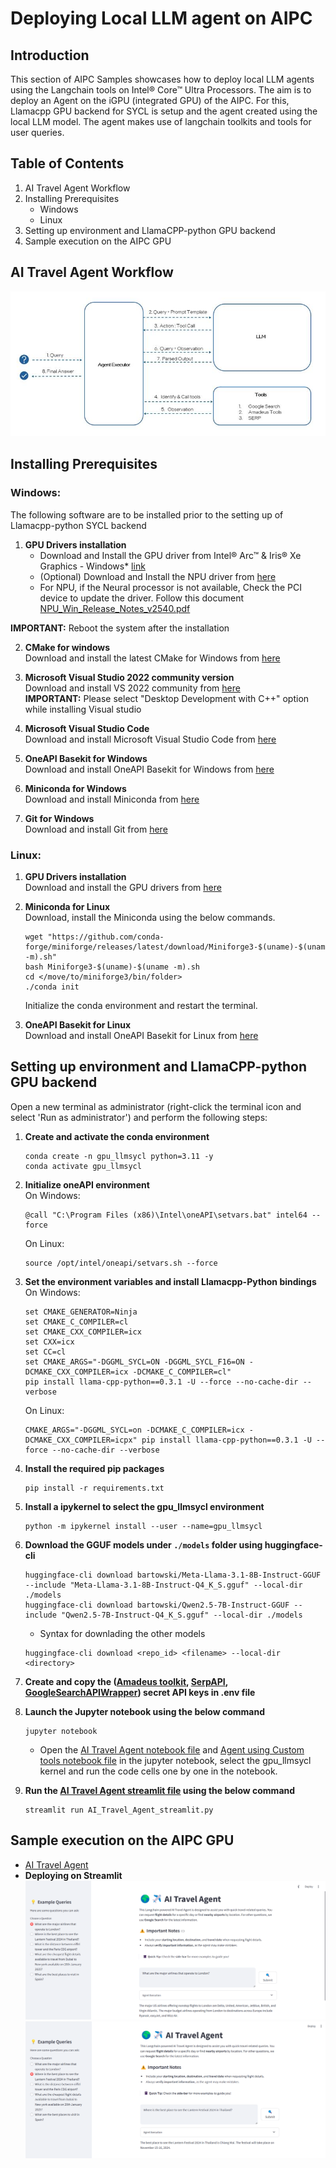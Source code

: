 # Deploying Local LLM agent on AIPC

## Introduction
This section of AIPC Samples showcases how to deploy local LLM agents using the Langchain tools on Intel® Core™ Ultra Processors. The aim is to deploy an Agent on the iGPU (integrated GPU) of the AIPC. For this, Llamacpp GPU backend for SYCL is setup and the agent created using the local LLM model. The agent makes use of langchain toolkits and tools for user queries. 

## Table of Contents
1. AI Travel Agent Workflow
2. Installing Prerequisites
    - Windows
    - Linux
3. Setting up environment and LlamaCPP-python GPU backend
4. Sample execution on the AIPC GPU

## AI Travel Agent Workflow
![How it works](./assets/AI_Travel_Agent_Workflow.png)

## Installing Prerequisites
### Windows:
The following software are to be installed prior to the setting up of Llamacpp-python SYCL backend
1. **GPU Drivers installation**
    - Download and Install the GPU driver from Intel® Arc™ & Iris® Xe Graphics - Windows* [link](https://www.intel.com/content/www/us/en/download/785597/intel-arc-iris-xe-graphics-windows.html)
    - (Optional) Download and Install the NPU driver from [here](https://www.intel.com/content/www/us/en/download/794734/intel-npu-driver-windows.html)
    - For NPU, if the Neural processor is not available, Check the PCI device to update the driver.
      Follow this document [NPU_Win_Release_Notes_v2540.pdf](https://downloadmirror.intel.com/825735/NPU_Win_Release_Notes_v2540.pdf)

**IMPORTANT:** Reboot the system after the installation

2. **CMake for windows**\
Download and install the latest CMake for Windows from [here](https://cmake.org/download/)

3. **Microsoft Visual Studio 2022 community version**\
Download and install VS 2022 community from [here](https://visualstudio.microsoft.com/downloads/)\
**IMPORTANT:** Please select "Desktop Development with C++" option while installing Visual studio

4. **Microsoft Visual Studio Code**\
Download and install Microsoft Visual Studio Code from [here](https://code.visualstudio.com/Download)

5. **OneAPI Basekit for Windows**\
Download and install OneAPI Basekit for Windows from [here](https://www.intel.com/content/www/us/en/developer/tools/oneapi/base-toolkit-download.html?operatingsystem=windows&windows-install-type=offline)

6. **Miniconda for Windows**\
Download and install Miniconda from [here](https://github.com/conda-forge/miniforge/releases/latest/download/Miniforge3-Windows-x86_64.exe)

7. **Git for Windows**\
Download and install Git from [here](https://git-scm.com/downloads/win)

### Linux:

1. **GPU Drivers installation**\
Download and install the GPU drivers from [here](https://dgpu-docs.intel.com/driver/client/overview.html)

2. **Miniconda for Linux**\
Download, install the Miniconda using the below commands. 
    ```
    wget "https://github.com/conda-forge/miniforge/releases/latest/download/Miniforge3-$(uname)-$(uname -m).sh"
    bash Miniforge3-$(uname)-$(uname -m).sh
    cd </move/to/miniforge3/bin/folder> 
    ./conda init 
    ```
    Initialize the conda environment and restart the terminal.

3. **OneAPI Basekit for Linux**\
Download and install OneAPI Basekit for Linux from [here](https://www.intel.com/content/www/us/en/developer/tools/oneapi/base-toolkit-download.html?packages=oneapi-toolkit&oneapi-toolkit-os=linux&oneapi-lin=offline)

## Setting up environment and LlamaCPP-python GPU backend

Open a new terminal as administrator (right-click the terminal icon and select 'Run as administrator') and perform the following steps:

1. **Create and activate the conda environment**
   ```
   conda create -n gpu_llmsycl python=3.11 -y
   conda activate gpu_llmsycl
   ```
2. **Initialize oneAPI environment**\
   On Windows:
   ```
   @call "C:\Program Files (x86)\Intel\oneAPI\setvars.bat" intel64 --force
   ```
   On Linux:
   ```
   source /opt/intel/oneapi/setvars.sh --force
   ```
3. **Set the environment variables and install Llamacpp-Python bindings**\
   On Windows:
   ```
   set CMAKE_GENERATOR=Ninja
   set CMAKE_C_COMPILER=cl
   set CMAKE_CXX_COMPILER=icx
   set CXX=icx
   set CC=cl
   set CMAKE_ARGS="-DGGML_SYCL=ON -DGGML_SYCL_F16=ON -DCMAKE_CXX_COMPILER=icx -DCMAKE_C_COMPILER=cl"
   pip install llama-cpp-python==0.3.1 -U --force --no-cache-dir --verbose
   ```
   On Linux:
   ```
   CMAKE_ARGS="-DGGML_SYCL=on -DCMAKE_C_COMPILER=icx -DCMAKE_CXX_COMPILER=icpx" pip install llama-cpp-python==0.3.1 -U --force --no-cache-dir --verbose
   ```
4. **Install the required pip packages**
   ```
   pip install -r requirements.txt
   ```
5. **Install a ipykernel to select the gpu_llmsycl environment**
   ```
   python -m ipykernel install --user --name=gpu_llmsycl
   ```
6. **Download the GGUF models under `./models` folder using huggingface-cli**
   ```
   huggingface-cli download bartowski/Meta-Llama-3.1-8B-Instruct-GGUF --include "Meta-Llama-3.1-8B-Instruct-Q4_K_S.gguf" --local-dir ./models
   huggingface-cli download bartowski/Qwen2.5-7B-Instruct-GGUF --include "Qwen2.5-7B-Instruct-Q4_K_S.gguf" --local-dir ./models
   ```
    - Syntax for downlading the other models
   ```
   huggingface-cli download <repo_id> <filename> --local-dir <directory>
   ```
7. **Create and copy the ([Amadeus toolkit](https://developers.amadeus.com/get-started/get-started-with-self-service-apis-335), [SerpAPI](https://serpapi.com/), [GoogleSearchAPIWrapper](https://serper.dev/)) secret API keys in .env file**

8. **Launch the Jupyter notebook using the below command**
    ```
    jupyter notebook
    ```
     - Open the [AI Travel Agent notebook file](./AI_Travel_Agent.ipynb) and [Agent using Custom tools notebook file](./LLM_Agent_with_custom_tools.ipynb) in the jupyter notebook, select the gpu_llmsycl kernel and run the code cells one by one in the notebook.
  
9. **Run the [AI Travel Agent streamlit file](./AI_Travel_Agent_streamlit.py) using the below command**
    ```
    streamlit run AI_Travel_Agent_streamlit.py
    ```
    
## Sample execution on the AIPC GPU
- [AI Travel Agent](./AI_Travel_Agent.ipynb)
- **Deploying on Streamlit**
  ![Deploying on Streamlit 1](./assets/streamlit_app_output_1.png)
  ![Deploying on Streamlit 2](./assets/streamlit_app_output_2.png)
